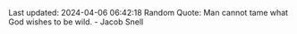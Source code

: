Last updated: 2024-04-06 06:42:18
Random Quote: Man cannot tame what God wishes to be wild. - Jacob Snell